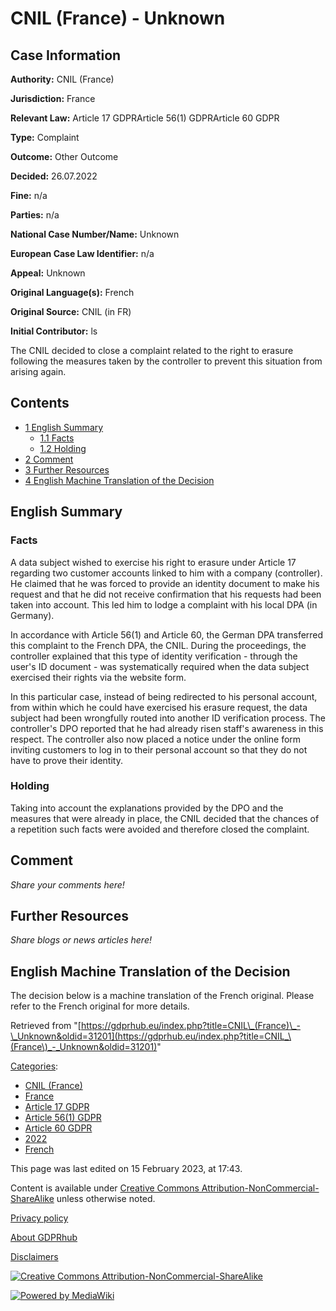 # CNIL (France) - Unknown

## Case Information

**Authority:** CNIL (France)

**Jurisdiction:** France

**Relevant Law:** Article 17 GDPRArticle 56(1) GDPRArticle 60 GDPR

**Type:** Complaint

**Outcome:** Other Outcome

**Decided:** 26.07.2022

**Fine:** n/a

**Parties:** n/a

**National Case Number/Name:** Unknown

**European Case Law Identifier:** n/a

**Appeal:** Unknown

**Original Language(s):** French

**Original Source:** CNIL (in FR)

**Initial Contributor:** ls

The CNIL decided to close a complaint related to the right to erasure following the measures taken by the controller to prevent this situation from arising again.

## Contents

*   [1 English Summary](#English_Summary)
    *   [1.1 Facts](#Facts)
    *   [1.2 Holding](#Holding)
*   [2 Comment](#Comment)
*   [3 Further Resources](#Further_Resources)
*   [4 English Machine Translation of the Decision](#English_Machine_Translation_of_the_Decision)

## English Summary

### Facts

A data subject wished to exercise his right to erasure under Article 17 regarding two customer accounts linked to him with a company (controller). He claimed that he was forced to provide an identity document to make his request and that he did not receive confirmation that his requests had been taken into account. This led him to lodge a complaint with his local DPA (in Germany).

In accordance with Article 56(1) and Article 60, the German DPA transferred this complaint to the French DPA, the CNIL. During the proceedings, the controller explained that this type of identity verification - through the user's ID document - was systematically required when the data subject exercised their rights via the website form.

In this particular case, instead of being redirected to his personal account, from within which he could have exercised his erasure request, the data subject had been wrongfully routed into another ID verification process. The controller's DPO reported that he had already risen staff's awareness in this respect. The controller also now placed a notice under the online form inviting customers to log in to their personal account so that they do not have to prove their identity.

### Holding

Taking into account the explanations provided by the DPO and the measures that were already in place, the CNIL decided that the chances of a repetition such facts were avoided and therefore closed the complaint.

## Comment

_Share your comments here!_

## Further Resources

_Share blogs or news articles here!_

## English Machine Translation of the Decision

The decision below is a machine translation of the French original. Please refer to the French original for more details.

Retrieved from "[https://gdprhub.eu/index.php?title=CNIL\_(France)\_-\_Unknown&oldid=31201](https://gdprhub.eu/index.php?title=CNIL_\(France\)_-_Unknown&oldid=31201)"

[Categories](/index.php?title=Special:Categories "Special:Categories"):

*   [CNIL (France)](/index.php?title=Category:CNIL_\(France\) "Category:CNIL (France)")
*   [France](/index.php?title=Category:France "Category:France")
*   [Article 17 GDPR](/index.php?title=Category:Article_17_GDPR "Category:Article 17 GDPR")
*   [Article 56(1) GDPR](/index.php?title=Category:Article_56\(1\)_GDPR "Category:Article 56(1) GDPR")
*   [Article 60 GDPR](/index.php?title=Category:Article_60_GDPR "Category:Article 60 GDPR")
*   [2022](/index.php?title=Category:2022 "Category:2022")
*   [French](/index.php?title=Category:French "Category:French")

This page was last edited on 15 February 2023, at 17:43.

Content is available under [Creative Commons Attribution-NonCommercial-ShareAlike](https://creativecommons.org/licenses/by-nc-sa/4.0/) unless otherwise noted.

[Privacy policy](/index.php?title=GDPRhub:Privacy_policy)

[About GDPRhub](/index.php?title=GDPRhub:About)

[Disclaimers](/index.php?title=GDPRhub:General_disclaimer)

[![Creative Commons Attribution-NonCommercial-ShareAlike](/resources/assets/licenses/cc-by-nc-sa.png)](https://creativecommons.org/licenses/by-nc-sa/4.0/)

[![Powered by MediaWiki](/resources/assets/poweredby_mediawiki_88x31.png)](https://www.mediawiki.org/)